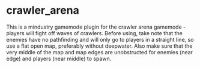 # crawler_arena

This is a mindustry gamemode plugin for the crawler arena gamemode - players will fight off waves of crawlers. Before
using, take note that the enemies have no pathfinding and will only go to players in a straight line, so use a flat open
map, preferably without deepwater. Also make sure that the very middle of the map and map edges are unobstructed for
enemies (near edge) and players (near middle) to spawn.